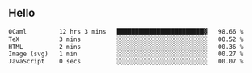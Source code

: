 ## Hello
<!--START_SECTION:waka-->

```txt
OCaml         12 hrs 3 mins   ████████████████████████▓   98.66 %
TeX           3 mins          ░░░░░░░░░░░░░░░░░░░░░░░░░   00.52 %
HTML          2 mins          ░░░░░░░░░░░░░░░░░░░░░░░░░   00.36 %
Image (svg)   1 min           ░░░░░░░░░░░░░░░░░░░░░░░░░   00.27 %
JavaScript    0 secs          ░░░░░░░░░░░░░░░░░░░░░░░░░   00.07 %
```

<!--END_SECTION:waka-->
